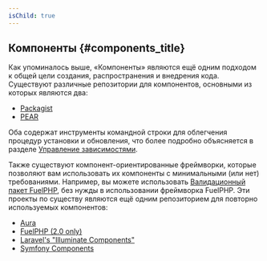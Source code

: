 ```yaml
---
isChild: true
---
```


## Компоненты {#components_title}

Как упоминалось выше, «Компоненты» являются ещё одним подходом к общей цели создания, распространения и внедрения кода. Существуют различные репозитории для компонентов, основными из которых являются два:

* [Packagist](/#composer_and_packagist)
* [PEAR](/#pear)

Оба содержат инструменты командной строки для облегчения процедур установки и обновления, что более подробно объясняется в разделе [Управление зависимостями][dm].

Также существуют компонент-ориентированные фреймворки, которые позволяют вам использовать их компоненты с минимальными (или нет) требованиями. Например, вы можете использовать [Валидационный пакет FuelPHP][fuelval], без нужды в использовании фреймворка FuelPHP. Эти проекты по существу являются ещё одним репозиторием для повторно используемых компонентов:

  [dm]: /#dependency_management
  [fuelval]: https://github.com/fuelphp/validation

* [Aura](http://auraphp.github.com/)
* [FuelPHP (2.0 only)](https://github.com/fuelphp)
* [Laravel's "Illuminate Components"](https://github.com/illuminate)
* [Symfony Components](http://symfony.com/doc/current/components/index.html)
